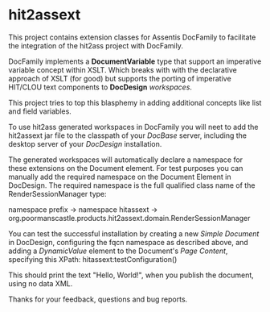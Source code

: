# hit2assext

This project contains extension classes for Assentis DocFamily to
facilitate the integration of the hit2ass project with DocFamily.

DocFamily implements a **DocumentVariable** type that support an imperative
variable concept within XSLT. Which breaks with with the declarative
approach of XSLT (for good) but supports the porting of imperative HIT/CLOU
text components to **DocDesign** _workspaces_.

This project tries to top this blasphemy in adding additional concepts like
list and field variables.

To use hit2ass generated workspaces in DocFamily you will neet to add the hit2assext
jar file to the classpath of your *DocBase* server, including the desktop server
of your *DocDesign* installation.

The generated workspaces will automatically declare a namespace for these
extensions on the Document element. For test purposes you can manually add
the required namespace on the Document Element in DocDesign. The required
namespace is the full qualified class name of the RenderSessionManager type:

namespace prefix -> namespace
hitassext -> org.poormanscastle.products.hit2assext.domain.RenderSessionManager

You can test the successful installation by creating a new *Simple Document* in DocDesign,
configuring the fqcn namespace as described above, and adding a *DynamicValue* element
to the Document's *Page Content*, specifying this XPath:
 hitassext:testConfiguration()
 
 This should print the text "Hello, World!", when you publish the document, using no data XML.
 
 Thanks for your feedback, questions and bug reports.
